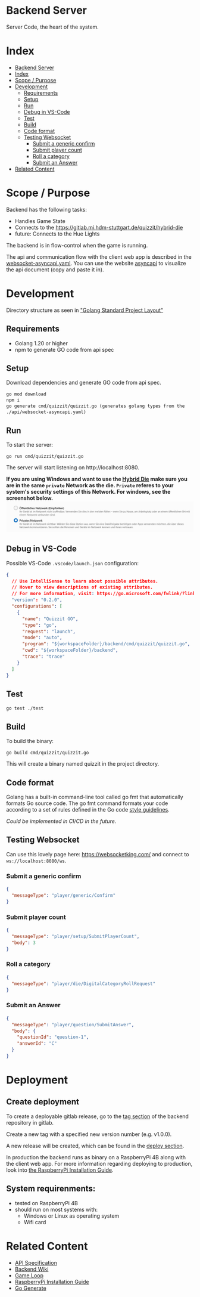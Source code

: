# Backend Server

Server Code, the heart of the system.

# Index

- [Backend Server](#backend-server)
- [Index](#index)
- [Scope / Purpose](#scope--purpose)
- [Development](#development)
  - [Requirements](#requirements)
  - [Setup](#setup)
  - [Run](#run)
  - [Debug in VS-Code](#debug-in-vs-code)
  - [Test](#test)
  - [Build](#build)
  - [Code format](#code-format)
  - [Testing Websocket](#testing-websocket)
    - [Submit a generic confirm](#submit-a-generic-confirm)
    - [Submit player count](#submit-player-count)
    - [Roll a category](#roll-a-category)
    - [Submit an Answer](#submit-an-answer)
- [Related Content](#related-content)

# Scope / Purpose

Backend has the following tasks:

* Handles Game State
* Connects to the https://gitlab.mi.hdm-stuttgart.de/quizzit/hybrid-die 
* future: Connects to the Hue Lights

The backend is in flow-control when the game is running.

The api and communication flow with the client web app is described in the [websocket-asyncapi.yaml](https://gitlab.mi.hdm-stuttgart.de/quizzit/backend-server/-/blob/main/api/websocket-asyncapi.yaml).
You can use the website [asyncapi](https://studio.asyncapi.com/) to visualize the api document (copy and paste it in).

# Development

Directory structure as seen in ["Golang Standard Project Layout"](https://github.com/golang-standards/project-layout)

## Requirements

* Golang 1.20 or higher
* npm to generate GO code from api spec

## Setup

Download dependencies and generate GO code from api spec.

    go mod download
    npm i
    go generate cmd/quizzit/quizzit.go (generates golang types from the ./api/websocket-asyncapi.yaml)

## Run

To start the server:
    
    go run cmd/quizzit/quizzit.go

The server will start listening on http://localhost:8080.

**If you are using Windows and want to use the [Hybrid Die](../hybrid-die/) make sure you are in the same `private` Network as the die. `Private` referes to your system's security settings of this Network. For windows, see the screenshot below.**
![Private network settings](./assets/img/private-network-windows.png)

## Debug in VS-Code

Possible VS-Code `.vscode/launch.json` configuration:

```json
{
  // Use IntelliSense to learn about possible attributes.
  // Hover to view descriptions of existing attributes.
  // For more information, visit: https://go.microsoft.com/fwlink/?linkid=830387
  "version": "0.2.0",
  "configurations": [
    {
      "name": "Quizzit GO",
      "type": "go",
      "request": "launch",
      "mode": "auto",
      "program": "${workspaceFolder}/backend/cmd/quizzit/quizzit.go",
      "cwd": "${workspaceFolder}/backend",
      "trace": "trace"
    }
  ]
}
```

## Test

    go test ./test

## Build

To build the binary:

    go build cmd/quizzit/quizzit.go

This will create a binary named quizzit in the project directory.

## Code format

Golang has a built-in command-line tool called go fmt that automatically formats Go source code. The go fmt command formats your code according to a set of rules defined in the Go code [style guidelines](https://go.dev/doc/effective_go#formatting).

*Could be implemented in CI/CD in the future.*

## Testing Websocket

Can use this lovely page here: https://websocketking.com/ and connect to `ws://localhost:8080/ws`.

### Submit a generic confirm

```json
{
  "messageType": "player/generic/Confirm"
}
```

### Submit player count

```json
{
  "messageType": "player/setup/SubmitPlayerCount",
  "body": 3
}
```

### Roll a category

```json
{
  "messageType": "player/die/DigitalCategoryRollRequest"
}
```

### Submit an Answer

```json
{
  "messageType": "player/question/SubmitAnswer",
  "body": {
    "questionId": "question-1",
    "answerId": "C"
  } 
}
```

# Deployment

## Create deployment

To create a deployable gitlab release, go to the [tag section](https://gitlab.mi.hdm-stuttgart.de/quizzit/backend-server/-/tags/) of the backend repository in gitlab. 

Create a new tag with a specified new version number (e.g. v1.0.0).

A new release will be created, which can be found in the [deploy section](https://gitlab.mi.hdm-stuttgart.de/quizzit/backend-server/-/releases).

In production the backend runs as binary on a RaspberryPi 4B along with the client web app. For more information regarding deploying to production, look into [the RaspberryPi Installation Guide](https://gitlab.mi.hdm-stuttgart.de/quizzit/raspberry-pi/-/blob/main/Installation-Guide-RaspberryPi.md).

## System requirenments:

- tested on RaspberryPi 4B
- should run on most systems with:
  * Windows or Linux as operating system
  * Wifi card



# Related Content

* [API Specification](./api)
* [Backend Wiki](https://gitlab.mi.hdm-stuttgart.de/quizzit/backend-server/-/wikis/home)
* [Game Loop](https://gitlab.mi.hdm-stuttgart.de/quizzit/backend-server/-/wikis/home)
* [RaspberryPi Installation Guide](https://gitlab.mi.hdm-stuttgart.de/quizzit/raspberry-pi/-/blob/main/Installation-Guide-RaspberryPi.md)
* [Go Generate](https://go.dev/blog/generate)
